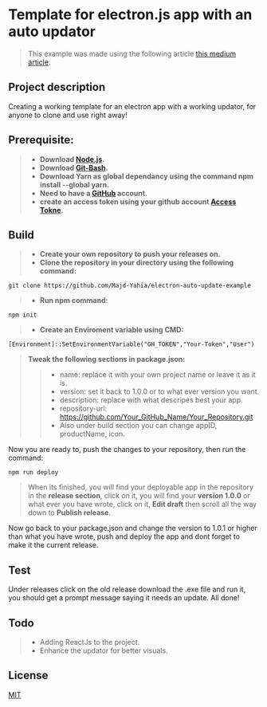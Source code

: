 # Template for electron.js app with an auto updator

> This example was made using the following article [this medium article](https://medium.com/@johndyer24/creating-and-deploying-an-auto-updating-electron-app-for-mac-and-windows-using-electron-builder-6a3982c0cee6).  

## Project description

Creating a working template for an electron app with a working updator, for anyone to clone and use right away!  

## Prerequisite:

> - **Download [Node.js](https://nodejs.org/en/download/).**    
> - **Download [Git-Bash](https://git-scm.com/downloads).**  
> - **Download Yarn as global dependancy using the command npm install --global yarn.**  
> - **Need to have a [GitHub](https://github.com) account.**  
> - **create an access token using your github account [Access Tokne](https://docs.github.com/en/github/authenticating-to-github/creating-a-personal-access-token).**  

## Build

> - **Create your own repository to push your releases on.**   
> - **Clone the repository in your directory using the following command:** 

 ```
git clone https://github.com/Majd-Yahia/electron-auto-update-example
 ```  
> - **Run npm command:**   

```  
npm init
```  
> - **Create an Enviroment variable using CMD:**  

```  
[Environment]::SetEnvironmentVariable("GH_TOKEN","Your-Token","User")
```  

> **Tweak the following sections in package.json:**  
>> - name: replace it with your own project name or leave it as it is.  
>> - version: set it back to 1.0.0 or to what ever version you want.  
>> - description: replace with what descripes best your app.  
>> - repository-url: https://github.com/Your_GitHub_Name/Your_Repository.git  
>> - Also under build section you can change appID, productName, icon.  

Now you are ready to, push the changes to your repository, then run the command:
```
npm run deploy
```
> When its finished, you will find your deployable app in the repository in the **release section**, click on it, you will find your **version 1.0.0** or what ever you have wrote, click on it, **Edit draft** then scroll all the way down to **Publish release**.  

Now go back to your package.json and change the version to 1.0.1 or higher than what you have wrote, push and deploy the app and dont forget to make it the current release.  

## Test

Under releases click on the old release download the .exe file and run it, you should get a prompt message saying it needs an update.
All done!

## Todo

> - Adding ReactJs to the project.  
> - Enhance the updator for better visuals.  

## License
[MIT](https://opensource.org/licenses/mit-license)
